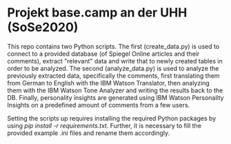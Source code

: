 # Projekt base.camp an der UHH (SoSe2020)


This repo contains two Python scripts. The first (create_data.py) is used to connect to a provided database (of Spiegel Online articles and their comments), extract "relevant" data and write that to newly created tables in order to be analyzed. The second (analyze_data.py) is used to analyze the previously extracted data, specifically the comments, first translating them from German to English with the IBM Watson Translator, then analyzing them with the IBM Watson Tone Analyzer and writing the results back to the DB. Finally, personality insights are generated using IBM Watson Personality Insights on a predefined amount of comments from a few users.

Setting the scripts up requires installing the required Python packages by using *pip install -r requirements.txt*. Further, it is necessary to fill the provided example .ini files and rename them accordingly.

